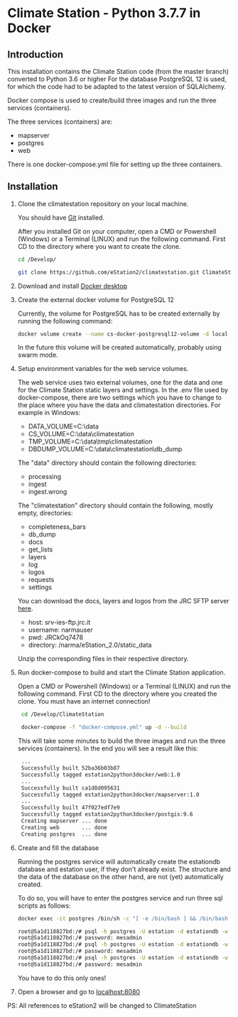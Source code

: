 # Climate Station - Python 3.7.7 in Docker 
## Introduction

This installation contains the Climate Station code (from the master branch) converted to Python 3.6 or higher
For the database PostgreSQL 12 is used, for which the code had to be adapted to the latest version of SQLAlchemy.

Docker compose is used to create/build three images and run the three services (containers).

The three services (containers) are:
* mapserver
* postgres
* web

There is one docker-compose.yml file for setting up the three containers.

## Installation

1. Clone the climatestation repository on your local machine.

    You should have [Git](https://git-scm.com/downloads) installed. 
    
    After you installed Git on your computer, open a CMD or Powershell (Windows) or a Terminal (LINUX) and run the following command.
    First CD to the directory where you want to create the clone.
    ```bash
    cd /Develop/
   
    git clone https://github.com/eStation2/climatestation.git ClimateStation
    ```

2. Download and install [Docker desktop](https://www.docker.com/products/docker-desktop)

3. Create the external docker volume for PostgreSQL 12

   Currently, the volume for PostgreSQL has to be created externally by running the following command:
    ```bash
    docker volume create --name cs-docker-postgresql12-volume -d local
    ```
   In the future this volume will be created automatically, probably using swarm mode.
   
4. Setup environment variables for the web service volumes.
   
    The web service uses two external volumes, one for the data and one for the Climate Station static layers and settings.
    In the .env file used by docker-compose, there are two settings which you have to change to the place where you 
    have the data and climatestation directories.
    For example in Windows:
    
    * DATA_VOLUME=C:\data
    * CS_VOLUME=C:\data\climatestation
    * TMP_VOLUME=C:\data\tmp\climatestation
    * DBDUMP_VOLUME=C:\data\climatestation\db_dump

    The "data" directory should contain the following directories:
    + processing
    + ingest
    + ingest.wrong
    
    The "climatestation" directory should contain the following, mostly empty, directories:
    + completeness_bars
    + db_dump
    + docs   
    + get_lists
    + layers
    + log
    + logos
    + requests
    + settings
    
    You can download the docs, layers and logos from the JRC SFTP server [here](ftp://narmauser:JRCkOq7478@srv-ies-ftp.jrc.it/narma/eStation_2.0/static_data).
    - host: srv-ies-ftp.jrc.it
    - username: narmauser
    - pwd: JRCkOq7478
    - directory: /narma/eStation_2.0/static_data
    
    Unzip the corresponding files in their respective directory.   
   
5. Run docker-compose to build and start the Climate Station application.

   Open a CMD or Powershell (Windows) or a Terminal (LINUX) and run the following command. 
   First CD to the directory where you created the clone. You must have an internet connection!
   ```bash
    cd /Develop/ClimateStation
   
    docker-compose -f "docker-compose.yml" up -d --build
   ```
   This will take some minutes to build the three images and run the three services (containers). 
   In the end you will see a result like this:
   
   ```bash  
    ...
    Successfully built 52ba36b03b87
    Successfully tagged estation2python3docker/web:1.0
    ...
    Successfully built ca1d8d095631
    Successfully tagged estation2python3docker/mapserver:1.0
    ...
    Successfully built 47f027edf7e9
    Successfully tagged estation2python3docker/postgis:9.6
    Creating mapserver ... done
    Creating web       ... done
    Creating postgres  ... done
   ```

6. Create and fill the database

    Running the postgres service will automatically create the estationdb database and estation user, if they don't already exist.
    The structure and the data of the database on the other hand, are not (yet) automatically created.
    
    To do so, you will have to enter the postgres service and run three sql scripts as follows:
    
    ```bash  
    docker exec -it postgres /bin/sh -c "[ -e /bin/bash ] && /bin/bash || /bin/sh"
   
    root@5a1d118827bd:/# psql -h postgres -U estation -d estationdb -w -f /var/tmp/products_dump_structure_only.sql >/var/log/eStation2/products_dump_structure_only.log 2>/var/log/eStation2/products_dump_structure_only.err
    root@5a1d118827bd:/# password: mesadmin
    root@5a1d118827bd:/# psql -h postgres -U estation -d estationdb -w -f /var/tmp/update_db_structure.sql >/var/log/eStation2/update_db_structure.log 2>/var/log/eStation2/update_db_structure.err
    root@5a1d118827bd:/# password: mesadmin
    root@5a1d118827bd:/# psql -h postgres -U estation -d estationdb -w -f /var/tmp/update_insert_jrc_data.sql >/var/log/eStation2/update_insert_jrc_data.log 2>/var/log/eStation2/update_insert_jrc_data.err
    root@5a1d118827bd:/# password: mesadmin
    ```
    
    You have to do this only ones!
    
7. Open a browser and go to [localhost:8080](http://localhost:8080)

PS: All references to eStation2 will be changed to ClimateStation
